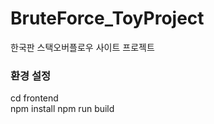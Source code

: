 ﻿# BruteForce_ToyProject  
한국판 스택오버플로우 사이트 프로젝트  
  
### 환경 설정  
cd frontend  
npm install
npm run build